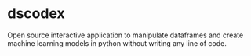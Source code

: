 # dscodex
Open source interactive application to manipulate dataframes and create machine learning models in python without writing any line of code.
